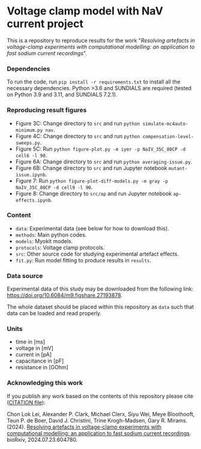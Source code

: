 # Voltage clamp model with NaV current project

This is a repository to reproduce results for the work "_Resolving artefacts in voltage-clamp experiments with computational modelling: an application to fast sodium current recordings_".

### Dependencies
To run the code, run `pip install -r requirements.txt` to install all the necessary dependencies. Python >3.6 and SUNDIALS are required (tested on Python 3.9 and 3.11, and SUNDIALS 7.2.1).

### Reproducing result figures
- Figure 3C: Change directory to `src` and run `python simulate-mc4auto-minimum.py nav`.
- Figure 4C: Change directory to `src` and run `python compensation-level-sweeps.py`.
- Figure 5C: Run `python figure-plot.py -m iyer -p NaIV_35C_80CP -d cell6 -l 90`.
- Figure 6A: Change directory to `src` and run `python averaging-issue.py`.
- Figure 6B: Change directory to `src` and run Jupyter notebook `mutant-issue.ipynb`.
- Figure 7: Run `python figure-plot-diff-models.py -m gray -p NaIV_35C_80CP -d cell9 -l 90`.
- Figure 8: Change directory to `src/ap` and run Jupyter notebook `ap-effects.ipynb`.

### Content

- `data`: Experimental data (see below for how to download this).
- `methods`: Main python codes.
- `models`: Myokit models.
- `protocols`: Voltage clamp protocols.
- `src`: Other source code for studying experimental artefact effects.
- `fit.py`: Run model fitting to produce results in `results`.

### Data source
Experimental data of this study may be downloaded from the following link: <https://doi.org/10.6084/m9.figshare.27193878>.

The whole dataset should be placed within this repository as `data` such that data can be loaded and read properly.

### Units
- time in [ms]
- voltage in [mV]
- current in [pA]
- capacitance in [pF]
- resistance in [GOhm]


### Acknowledging this work
If you publish any work based on the contents of this repository please cite ([CITATION file](CITATION)):

Chon Lok Lei, Alexander P. Clark, Michael Clerx, Siyu Wei, Meye Bloothooft, Teun P. de Boer, David J. Christini, Trine Krogh-Madsen, Gary R. Mirams.
(2024).
[Resolving artefacts in voltage-clamp experiments with computational modelling: an application to fast sodium current recordings](https://doi.org/10.1101/2024.07.23.604780).
bioRxiv, 2024.07.23.604780.
